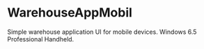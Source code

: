 # WarehouseAppMobil
Simple warehouse application UI for mobile devices. Windows 6.5 Professional Handheld.
